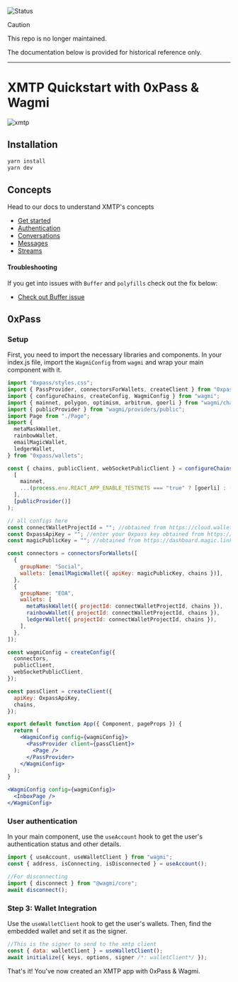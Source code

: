 ![Status](https://img.shields.io/badge/Deprecated-brown)

> [!CAUTION]
> This repo is no longer maintained.

The documentation below is provided for historical reference only.

---

# XMTP Quickstart with 0xPass & Wagmi

![xmtp](https://github.com/xmtp/xmtp-quickstart-reactjs/assets/1447073/3f2979ec-4d13-4c3d-bf20-deab3b2ffaa1)

## Installation

```bash
yarn install
yarn dev
```

## Concepts

Head to our docs to understand XMTP's concepts

- [Get started](https://xmtp.org/docs/build/get-started/overview?sdk=react)
- [Authentication](https://xmtp.org/docs/build/authentication?sdk=react)
- [Conversations](https://xmtp.org/docs/build/conversations?sdk=react)
- [Messages](https://xmtp.org/docs/build/messages/?sdk=react)
- [Streams](https://xmtp.org/docs/build/streams/?sdk=react)

#### Troubleshooting

If you get into issues with `Buffer` and `polyfills` check out the fix below:

- [Check out Buffer issue](https://github.com/xmtp/xmtp-js/issues/487)

## 0xPass

### Setup

First, you need to import the necessary libraries and components. In your index.js file, import the `WagmiConfig` from `wagmi` and wrap your main component with it.

```jsx
import "0xpass/styles.css";
import { PassProvider, connectorsForWallets, createClient } from "0xpass";
import { configureChains, createConfig, WagmiConfig } from "wagmi";
import { mainnet, polygon, optimism, arbitrum, goerli } from "wagmi/chains";
import { publicProvider } from "wagmi/providers/public";
import Page from "./Page";
import {
  metaMaskWallet,
  rainbowWallet,
  emailMagicWallet,
  ledgerWallet,
} from "0xpass/wallets";

const { chains, publicClient, webSocketPublicClient } = configureChains(
  [
    mainnet,
    ...(process.env.REACT_APP_ENABLE_TESTNETS === "true" ? [goerli] : []),
  ],
  [publicProvider()]
);

// all configs here
const connectWalletProjectId = ""; //obtained from https://cloud.walletconnect.com/sign-in
const OxpassApiKey = ""; //enter your 0xpass key obtained from https://0xpass.io/register
const magicPublicKey = ""; //obtained from https://dashboard.magic.link/signup

const connectors = connectorsForWallets([
  {
    groupName: "Social",
    wallets: [emailMagicWallet({ apiKey: magicPublicKey, chains })],
  },
  {
    groupName: "EOA",
    wallets: [
      metaMaskWallet({ projectId: connectWalletProjectId, chains }),
      rainbowWallet({ projectId: connectWalletProjectId, chains }),
      ledgerWallet({ projectId: connectWalletProjectId, chains }),
    ],
  },
]);

const wagmiConfig = createConfig({
  connectors,
  publicClient,
  webSocketPublicClient,
});

const passClient = createClient({
  apiKey: OxpassApiKey,
  chains,
});

export default function App({ Component, pageProps }) {
  return (
    <WagmiConfig config={wagmiConfig}>
      <PassProvider client={passClient}>
        <Page />
      </PassProvider>
    </WagmiConfig>
  );
}
```

```jsx
<WagmiConfig config={wagmiConfig}>
  <InboxPage />
</WagmiConfig>
```

### User authentication

In your main component, use the `useAccount` hook to get the user's authentication status and other details.

```jsx
import { useAccount, useWalletClient } from "wagmi";
const { address, isConnecting, isDisconnected } = useAccount();

//For disconnecting
import { disconnect } from "@wagmi/core";
await disconnect();
```

### Step 3: Wallet Integration

Use the `useWalletClient` hook to get the user's wallets. Then, find the embedded wallet and set it as the signer.

```jsx
//This is the signer to send to the xmtp client
const { data: walletClient } = useWalletClient();
await initialize({ keys, options, signer /*: walletClient*/ });
```

That's it! You've now created an XMTP app with 0xPass & Wagmi.
